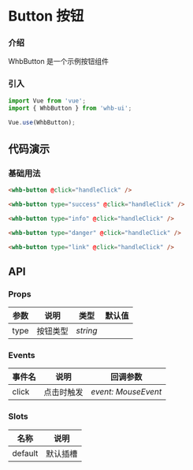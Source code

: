 # Button 按钮

### 介绍

WhbButton 是一个示例按钮组件

### 引入

```js
import Vue from 'vue';
import { WhbButton } from 'whb-ui';

Vue.use(WhbButton);
```

## 代码演示

### 基础用法

```html
<whb-button @click="handleClick" />

<whb-button type="success" @click="handleClick" />

<whb-button type="info" @click="handleClick" />

<whb-button type="danger" @click="handleClick" />

<whb-button type="link" @click="handleClick" />
```

## API

### Props

| 参数 | 说明     | 类型     | 默认值 |
| ---- | -------- | -------- | ------ |
| type | 按钮类型 | _string_ |        |

### Events

| 事件名 | 说明       | 回调参数            |
| ------ | ---------- | ------------------- |
| click  | 点击时触发 | _event: MouseEvent_ |

### Slots

| 名称    | 说明     |
| ------- | -------- |
| default | 默认插槽 |
